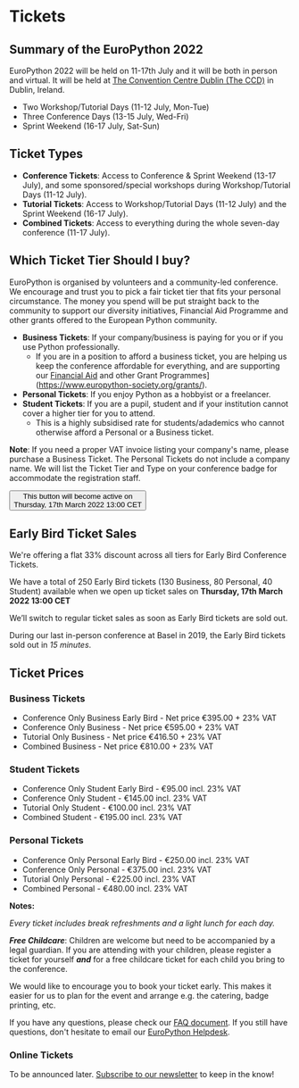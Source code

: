 # Tickets

## Summary of the EuroPython 2022

EuroPython 2022 will be held on 11-17th July and it will be both in person and virtual. It will be held at [The Convention Centre Dublin (The CCD)](https://www.theccd.ie/) in Dublin, Ireland.

- Two Workshop/Tutorial Days (11-12 July, Mon-Tue)
- Three Conference Days (13-15 July, Wed-Fri)
- Sprint Weekend (16-17 July, Sat-Sun)

## Ticket Types

- **Conference Tickets**: Access to Conference & Sprint Weekend (13-17 July), and some sponsored/special workshops during Workshop/Tutorial Days (11-12 July).
- **Tutorial Tickets**: Access to Workshop/Tutorial Days (11-12 July) and the Sprint Weekend (16-17 July).
- **Combined Tickets**: Access to everything during the whole seven-day conference (11-17 July).


## Which Ticket Tier Should I buy?

EuroPython is organised by volunteers and a community-led conference. We encourage and trust you to pick a fair ticket tier that fits your personal circumstance. The money you spend will be put straight back to the community to support our diversity initiatives, Financial Aid Programme and other grants offered to the European Python community. 

- **Business Tickets**: If your company/business is paying for you or if you use Python professionally.
  - If you are in a position to afford a business ticket, you are helping us keep the conference affordable for everything, and are supporting our [Financial Aid](https://ep2022.europython.eu/finaid) and other Grant Programmes](https://www.europython-society.org/grants/).
- **Personal Tickets**: If you enjoy Python as a hobbyist or a freelancer.
- **Student Tickets**: If you are a pupil, student and if your institution cannot cover a higher tier for you to attend. 
  - This is a highly subsidised rate for students/adademics who cannot otherwise afford a Personal or a Business ticket.

**Note**: If you need a proper VAT invoice listing your company's name, please purchase a Business Ticket. The Personal Tickets do not include a company name. We will list the Ticket Tier and Type on your conference badge for accommodate the registration staff. 


<button>This button will become active on<br/> Thursday, 17th March 2022 13:00 CET</button>


## Early Bird Ticket Sales

We're offering a flat 33% discount across all tiers for Early Bird Conference Tickets.

We have a total of 250 Early Bird tickets (130 Business, 80 Personal, 40 Student) available when we open up ticket sales on **Thursday, 17th March 2022 13:00 CET**

We’ll switch to regular ticket sales as soon as Early Bird tickets are sold out.

During our last in-person conference at Basel in 2019, the Early Bird tickets sold out in _15 minutes_.

## Ticket Prices

### Business Tickets

- Conference Only Business Early Bird - Net price €395.00 + 23% VAT
- Conference Only Business - Net price €595.00 + 23% VAT
- Tutorial Only Business - Net price €416.50 + 23% VAT
- Combined Business - Net price €810.00 + 23% VAT

### Student Tickets

- Conference Only Student Early Bird - €95.00 incl. 23% VAT
- Conference Only Student - €145.00 incl. 23% VAT
- Tutorial Only Student - €100.00 incl. 23% VAT
- Combined Student - €195.00 incl. 23% VAT

### Personal Tickets

 - Conference Only Personal Early Bird - €250.00 incl. 23% VAT
 - Conference Only Personal - €375.00 incl. 23% VAT
 - Tutorial Only Personal - €225.00 incl. 23% VAT
 - Combined Personal - €480.00 incl. 23% VAT


**Notes:** 

_Every ticket includes break refreshments and a light lunch for each day._

**_Free Childcare_**: Children are welcome but need to be accompanied by a legal guardian. If you are attending with your children, please register a ticket for yourself **_and_** for a free childcare ticket for each child you bring to the conference. 

We would like to encourage you to book your ticket early. This makes it easier for us to plan for the event and arrange e.g. the catering, badge printing, etc.

If you have any questions, please check our [FAQ document](https://ep2022.europython.eu/faq). If you still have questions, don't hesitate to email our [EuroPython Helpdesk](mailto:helpdesk@europython.eu).


### Online Tickets
To be announced later. [Subscribe to our newsletter](https://blog.europython.eu/#/portal/signup) to keep in the know!
